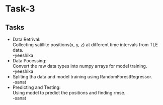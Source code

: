 # Task-3

## Tasks<br>
- Data Retrival:<br> Collecting satillite positions(x, y, z) at different time intervals from TLE data.<br>-yeeshika
- Data Pocessing:<br> Convert the raw data types into numpy arrays for model training.<br>-yeeshika
- Spliting tha data and model training using RandomForestRegressor.<br>-sanat
- Predicting and Testing:<br> Using model to predict the positions and finding rmse.<br>-sanat  
